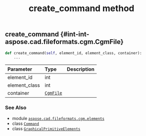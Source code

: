 ﻿---
title: create_command method
second_title: Aspose.CAD for Python via .NET API References
description: 
type: docs
weight: 20
url: /python-net/aspose.cad.fileformats.cgm.elements/graphicalprimitiveelements/create_command/
is_root: false
---

## create_command {#int-int-aspose.cad.fileformats.cgm.CgmFile}





```python
def create_command(self, element_id, element_class, container):
    ...
```


| Parameter | Type | Description |
| :- | :- | :- |
| element_id | int |  |
| element_class | int |  |
| container | [`CgmFile`](/cad/python-net/aspose.cad.fileformats.cgm/cgmfile) |  |



### See Also
* module [`aspose.cad.fileformats.cgm.elements`](../../)
* class [`Command`](/cad/python-net/aspose.cad.fileformats.cgm.commands/command)
* class [`GraphicalPrimitiveElements`](/cad/python-net/aspose.cad.fileformats.cgm.elements/graphicalprimitiveelements)
